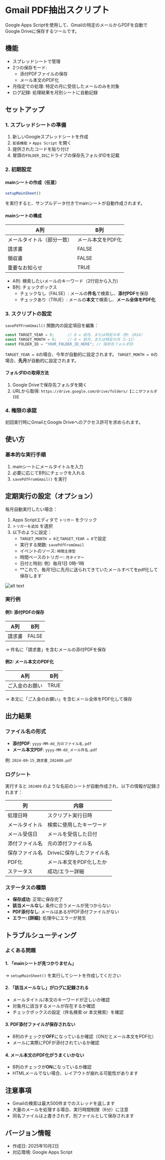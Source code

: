 # Gmail PDF抽出スクリプト

Google Apps Scriptを使用して、Gmailの特定のメールからPDFを自動でGoogle Driveに保存するツールです。

## 機能

- スプレッドシートで管理
- 2つの保存モード:
  - 添付PDFファイルの保存
  - メール本文のPDF化
- 月指定での処理: 特定の月に受信したメールのみを対象
- ログ記録: 処理結果を月別シートに自動記録

## セットアップ

### 1. スプレッドシートの準備

1. 新しいGoogleスプレッドシートを作成
2. `拡張機能` > `Apps Script` を開く
3. 提供されたコードを貼り付け
4. 冒頭の`FOLDER_ID`にドライブの保存先フォルダIDを記載

### 2. 初期設定

#### mainシートの作成（任意）

```javascript
setupMainSheet()
```

を実行すると、サンプルデータ付きでmainシートが自動作成されます。

#### mainシートの構成

| A列 | B列 |
|-----|-----|
| メールタイトル（部分一致） | メール本文をPDF化 |
| 請求書 | FALSE |
| 領収書 | FALSE |
| 重要なお知らせ | TRUE |

- A列: 検索したいメールのキーワード（2行目から入力）
- B列: チェックボックス
  - チェックなし（FALSE）: メールの**件名**で検索し、**添付PDF**を保存
  - チェックあり（TRUE）: メールの**本文**で検索し、**メール全体をPDF化**

### 3. スクリプトの設定

`savePdfFromGmail()` 関数内の設定項目を編集：

```javascript
const TARGET_YEAR = 0;      // 0 = 前月、または特定の年（例: 2024）
const TARGET_MONTH = 0;     // 0 = 前月、または特定の月（1-12）
const FOLDER_ID = "YOUR_FOLDER_ID_HERE"; // 保存先フォルダID
```
`TARGET_YEAR = 0`の場合、今年が自動的に設定されます。
`TARGET_MONTH = 0`の場合、**先月**が自動的に設定されます。


#### フォルダIDの取得方法

1. Google Driveで保存先フォルダを開く
2. URLから取得: `https://drive.google.com/drive/folders/【ここがフォルダID】`

### 4. 権限の承認

初回実行時にGmailとGoogle Driveへのアクセス許可を求められます。

## 使い方

### 基本的な実行手順

1. mainシートにメールタイトルを入力
2. 必要に応じてB列にチェックを入れる
3. `savePdfFromGmail()` を実行

## 定期実行の設定（オプション）

毎月自動実行したい場合：

1. Apps Scriptエディタで `トリガー` をクリック
2. `トリガーを追加` を選択
3. 以下のように設定：
   - `TARGET_MONTH = 0`と`TARGET_YEAR = 0`で設定
   - 実行する関数: `savePdfFromGmail`
   - イベントのソース: `時間主導型`
   - 時間ベースのトリガー: `月タイマー`
   - 日付と時刻: 例）毎月1日 0時-1時
   - **これで、毎月1日に先月に送られてきていたメールすべてをpdf化して保存します`

![alt text](image.png)


### 実行例

#### 例1: 添付PDFの保存

| A列 | B列 |
|-----|-----|
| 請求書 | FALSE |

→ 件名に「請求書」を含むメールの添付PDFを保存

#### 例2: メール本文のPDF化

| A列 | B列 |
|-----|-----|
| ご入金のお願い | TRUE |

→ 本文に「ご入金のお願い」を含むメール全体をPDF化して保存

## 出力結果

### ファイル名の形式

- **添付PDF**: `yyyy-MM-dd_元のファイル名.pdf`
- **メール本文PDF**: `yyyy-MM-dd_メール件名.pdf`

例: `2024-09-15_請求書_202409.pdf`

### ログシート

実行すると `202409` のような名前のシートが自動作成され、以下の情報が記録されます：

| 列 | 内容 |
|---|------|
| 処理日時 | スクリプト実行日時 |
| メールタイトル | 検索に使用したキーワード |
| メール受信日 | メールを受信した日付 |
| 添付ファイル名 | 元の添付ファイル名 |
| 保存ファイル名 | Driveに保存したファイル名 |
| PDF化 | メール本文をPDF化したか |
| ステータス | 成功/エラー詳細 |

### ステータスの種類

- **保存成功**: 正常に保存完了
- **該当メールなし**: 条件に合うメールが見つからない
- **PDF添付なし**: メールはあるがPDF添付ファイルがない
- **エラー: [詳細]**: 処理中にエラーが発生

## トラブルシューティング

### よくある問題

#### 1. 「mainシートが見つかりません」

→ `setupMainSheet()` を実行してシートを作成してください

#### 2. 「該当メールなし」がログに記録される

- メールタイトル/本文のキーワードが正しいか確認
- 対象月に該当するメールが存在するか確認
- チェックボックスの設定（件名検索 or 本文検索）を確認

#### 3. PDF添付ファイルが保存されない

- B列のチェックが**OFF**になっているか確認（ONだとメール本文をPDF化）
- メールに実際にPDFが添付されているか確認

#### 4. メール本文のPDF化がうまくいかない

- B列のチェックが**ON**になっているか確認
- HTMLメールでない場合、レイアウトが崩れる可能性があります

## 注意事項

- Gmailの検索は最大500件までのスレッドを返します
- 大量のメールを処理する場合、実行時間制限（6分）に注意
- 同名ファイルは上書きされず、別ファイルとして保存されます

## バージョン情報

- 作成日: 2025年10月2日
- 対応環境: Google Apps Script

